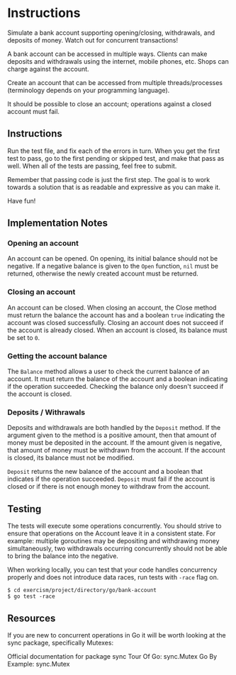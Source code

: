 # Instructions
Simulate a bank account supporting opening/closing, withdrawals, and deposits of money. Watch out for concurrent transactions!

A bank account can be accessed in multiple ways. Clients can make deposits and withdrawals using the internet, mobile phones, etc. Shops can charge against the account.

Create an account that can be accessed from multiple threads/processes (terminology depends on your programming language).

It should be possible to close an account; operations against a closed account must fail.

## Instructions
Run the test file, and fix each of the errors in turn. When you get the first test to pass, go to the first pending or skipped test, and make that pass as well. When all of the tests are passing, feel free to submit.

Remember that passing code is just the first step. The goal is to work towards a solution that is as readable and expressive as you can make it.

Have fun!

## Implementation Notes

### Opening an account

An account can be opened. On opening, its initial balance should not be negative. If a negative balance is given to the `Open` function, `nil` must be returned, otherwise the newly created account must be returned.

### Closing an account
An account can be closed. When closing an account, the Close method must return the balance the account has and a boolean `true` indicating the account was closed successfully. Closing an account does not succeed if the account is already closed. When an account is closed, its balance must be set to `0`.

### Getting the account balance
The `Balance` method allows a user to check the current balance of an account. It must return the balance of the account and a boolean indicating if the operation succeeded. Checking the balance only doesn't succeed if the account is closed.

### Deposits / Withrawals
Deposits and withdrawals are both handled by the `Deposit` method. If the argument given to the method is a positive amount, then that amount of money must be deposited in the account. If the amount given is negative, that amount of money must be withdrawn from the account. If the account is closed, its balance must not be modified.

`Deposit` returns the new balance of the account and a boolean that indicates if the operation succeeded. `Deposit` must fail if the account is closed or if there is not enough money to withdraw from the account.

## Testing
The tests will execute some operations concurrently. You should strive to ensure that operations on the Account leave it in a consistent state. For example: multiple goroutines may be depositing and withdrawing money simultaneously, two withdrawals occurring concurrently should not be able to bring the balance into the negative.

When working locally, you can test that your code handles concurrency properly and does not introduce data races, run tests with `-race` flag on.
```
$ cd exercism/project/directory/go/bank-account
$ go test -race
```
## Resources
If you are new to concurrent operations in Go it will be worth looking at the sync package, specifically Mutexes:

Official documentation for package sync
Tour Of Go: sync.Mutex
Go By Example: sync.Mutex